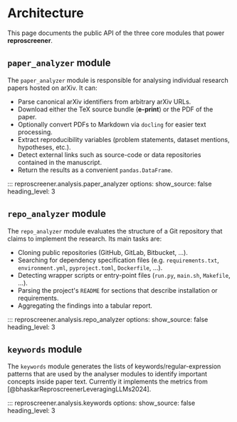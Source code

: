 # Architecture

This page documents the public API of the three core modules that power **reproscreener**.

## `paper_analyzer` module

The `paper_analyzer` module is responsible for analysing individual research papers hosted on arXiv.
It can:

- Parse canonical arXiv identifiers from arbitrary arXiv URLs.
- Download either the TeX source bundle (**e-print**) or the PDF of the paper.
- Optionally convert PDFs to Markdown via `docling` for easier text processing.
- Extract reproducibility variables (problem statements, dataset mentions, hypotheses, etc.).
- Detect external links such as source-code or data repositories contained in the manuscript.
- Return the results as a convenient `pandas.DataFrame`.

::: reproscreener.analysis.paper_analyzer
    options:
      show_source: false
      heading_level: 3

## `repo_analyzer` module

The `repo_analyzer` module evaluates the structure of a Git repository that claims to implement the research.
Its main tasks are:

- Cloning public repositories (GitHub, GitLab, Bitbucket, …).
- Searching for dependency specification files (e.g. `requirements.txt`, `environment.yml`, `pyproject.toml`, `Dockerfile`, …).
- Detecting wrapper scripts or entry-point files (`run.py`, `main.sh`, `Makefile`, …).
- Parsing the project's `README` for sections that describe installation or requirements.
- Aggregating the findings into a tabular report.

::: reproscreener.analysis.repo_analyzer
    options:
      show_source: false
      heading_level: 3

## `keywords` module

The `keywords` module generates the lists of keywords/regular-expression patterns that are used by the analyser modules to identify important concepts inside paper text.
Currently it implements the metrics from [@bhaskarReproscreenerLeveragingLLMs2024].

::: reproscreener.analysis.keywords
    options:
      show_source: false
      heading_level: 3 